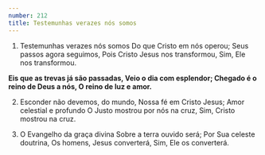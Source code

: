 ```yaml
---
number: 212
title: Testemunhas verazes nós somos
---
```


1. Testemunhas verazes nós somos
  Do que Cristo em nós operou;
  Seus passos agora seguimos,
  Pois Cristo Jesus nos transformou,
  Sim, Ele nos transformou.

  __Eis que as trevas já são passadas,
  Veio o dia com esplendor;
  Chegado é o reino de Deus a nós,
  O reino de luz e amor.__

2. Esconder não devemos, do mundo,
  Nossa fé em Cristo Jesus;
  Amor celestial e profundo
  O Justo mostrou por nós na cruz,
  Sim, Cristo mostrou na cruz.

3. O Evangelho da graça divina
  Sobre a terra ouvido será;
  Por Sua celeste doutrina,
  Os homens, Jesus converterá,
  Sim, Ele os converterá.
